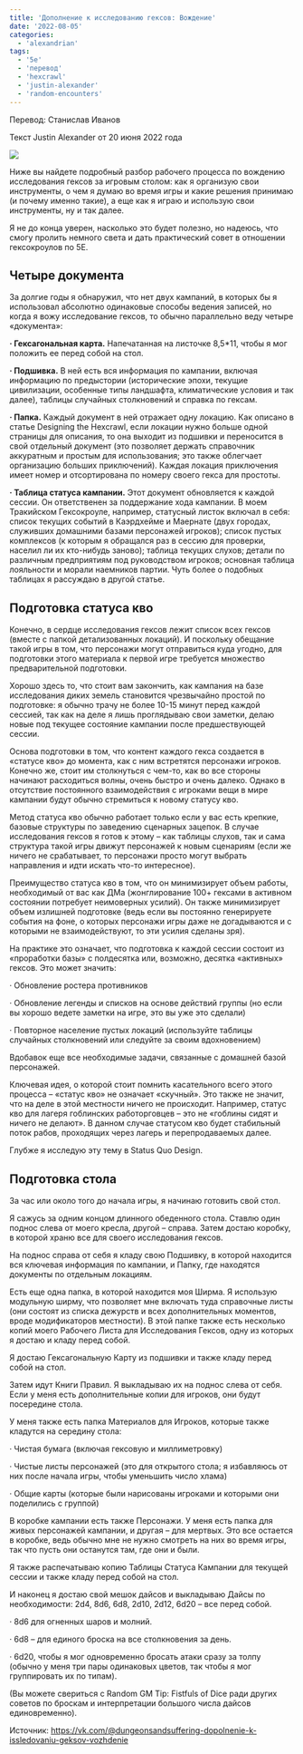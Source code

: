 ```yaml
---
title: 'Дополнение к исследованию гексов: Вождение'
date: '2022-08-05'
categories:
  - 'alexandrian'
tags:
  - '5e'
  - 'перевод'
  - 'hexcrawl'
  - 'justin-alexander'
  - 'random-encounters'
---
```


Перевод: Станислав Иванов

Текст Justin Alexander от 20 июня 2022 года

![](images/3158f-080522_2244_1.png)

Ниже вы найдете подробный разбор рабочего процесса по вождению исследования гексов за игровым столом: как я организую свои инструменты, о чем я думаю во время игры и какие решения принимаю (и почему именно такие), а еще как я играю и использую свои инструменты, ну и так далее.

Я не до конца уверен, насколько это будет полезно, но надеюсь, что смогу пролить немного света и дать практический совет в отношении гексокроулов по 5E.

## Четыре документа

За долгие годы я обнаружил, что нет двух кампаний, в которых бы я использовал абсолютно одинаковые способы ведения записей, но когда я вожу исследование гексов, то обычно параллельно веду четыре «документа»:

**· Гексагональная карта.** Напечатанная на листочке 8,5\*11, чтобы я мог положить ее перед собой на стол.

**· Подшивка.** В ней есть вся информация по кампании, включая информацию по предыстории (исторические эпохи, текущие цивилизации, особенные типы ландшафта, климатические условия и так далее), таблицы случайных столкновений и справка по гексам.

**· Папка.** Каждый документ в ней отражает одну локацию. Как описано в статье Designing the Hexcrawl, если локации нужно больше одной страницы для описания, то она выходит из подшивки и переносится в свой отдельный документ (это позволяет держать справочник аккуратным и простым для использования; это также облегчает организацию больших приключений). Каждая локация приключения имеет номер и отсортирована по номеру своего гекса для простоты.

**· Таблица статуса кампании.** Этот документ обновляется к каждой сессии. Он ответственен за поддержание хода кампании. В моем Тракийском Гексокроуле, например, статусный листок включал в себя: список текущих событий в Каэрдхейме и Маернате (двух городах, служивших домашними базами персонажей игроков); список пустых комплексов (к которым я обращался раз в сессию для проверки, населил ли их кто-нибудь заново); таблица текущих слухов; детали по различным предприятиям под руководством игроков; основная таблица лояльности и морали наемников партии. Чуть более о подобных таблицах я рассуждаю в другой статье.

## Подготовка статуса кво

Конечно, в сердце исследования гексов лежит список всех гексов (вместе с папкой детализованных локаций). И поскольку обещание такой игры в том, что персонажи могут отправиться куда угодно, для подготовки этого материала к первой игре требуется множество предварительной подготовки.

Хорошо здесь то, что стоит вам закончить, как кампания на базе исследования диких земель становится чрезвычайно простой по подготовке: я обычно трачу не более 10-15 минут перед каждой сессией, так как на деле я лишь проглядываю свои заметки, делаю новые под текущее состояние кампании после предшествующей сессии.

Основа подготовки в том, что контент каждого гекса создается в «статусе кво» до момента, как с ним встретятся персонажи игроков. Конечно же, стоит им столкнуться с чем-то, как во все стороны начинают расходиться волны, очень быстро и очень далеко. Однако в отсутствие постоянного взаимодействия с игроками вещи в мире кампании будут обычно стремиться к новому статусу кво.

Метод статуса кво обычно работает только если у вас есть крепкие, базовые структуры по заведению сценарных зацепок. В случае исследования гексов я готов к этому – как таблицы слухов, так и сама структура такой игры движут персонажей к новым сценариям (если же ничего не срабатывает, то персонажи просто могут выбрать направления и идти искать что-то интересное).

Преимущество статуса кво в том, что он минимизирует объем работы, необходимый от вас как ДМа (жонглирование 100+ гексами в активном состоянии потребует неимоверных усилий). Он также минимизирует объем излишней подготовке (ведь если вы постоянно генерируете события на фоне, о которых персонажи игры даже не догадываются и с которыми не взаимодействуют, то эти усилия сделаны зря).

На практике это означает, что подготовка к каждой сессии состоит из «проработки базы» с полдесятка или, возможно, десятка «активных» гексов. Это может значить:

· Обновление ростера противников

· Обновление легенды и списков на основе действий группы (но если вы хорошо ведете заметки на игре, это вы уже это сделали)

· Повторное население пустых локаций (используйте таблицы случайных столкновений или следуйте за своим вдохновением)

Вдобавок еще все необходимые задачи, связанные с домашней базой персонажей.

Ключевая идея, о которой стоит помнить касательного всего этого процесса – «статус кво» не означает «скучный». Это также не значит, что на деле в этой местности ничего не происходит. Например, статус кво для лагеря гоблинских работорговцев – это не «гоблины сидят и ничего не делают». В данном случае статусом кво будет стабильный поток рабов, проходящих через лагерь и перепродаваемых далее.

Глубже я исследую эту тему в Status Quo Design.

## Подготовка стола

За час или около того до начала игры, я начинаю готовить свой стол.

Я сажусь за одним концом длинного обеденного стола. Ставлю один поднос слева от моего кресла, другой – справа. Затем достаю коробку, в которой храню все для своего исследования гексов.

На поднос справа от себя я кладу свою Подшивку, в которой находится вся ключевая информация по кампании, и Папку, где находятся документы по отдельным локациям.

Есть еще одна папка, в которой находится моя Ширма. Я использую модульную ширму, что позволяет мне включать туда справочные листы (они состоят из списка дежурств и всех дополнительных моментов, вроде модификаторов местности). В этой папке также есть несколько копий моего Рабочего Листа для Исследования Гексов, одну из которых я достаю и кладу перед собой.

Я достаю Гексагональную Карту из подшивки и также кладу перед собой на стол.

Затем идут Книги Правил. Я выкладываю их на поднос слева от себя. Если у меня есть дополнительные копии для игроков, они будут посередине стола.

У меня также есть папка Материалов для Игроков, которые также кладутся на середину стола:

· Чистая бумага (включая гексовую и миллиметровку)

· Чистые листы персонажей (это для открытого стола; я избавляюсь от них после начала игры, чтобы уменьшить число хлама)

· Общие карты (которые были нарисованы игроками и которыми они поделились с группой)

В коробке кампании есть также Персонажи. У меня есть папка для живых персонажей кампании, и другая – для мертвых. Это все остается в коробке, ведь обычно мне не нужно смотреть на них во время игры, так что пусть они останутся там, где они и были.

Я также распечатываю копию Таблицы Статуса Кампании для текущей сессии и также кладу перед собой на стол.

И наконец я достаю свой мешок дайсов и выкладываю Дайсы по необходимости: 2d4, 8d6, 6d8, 2d10, 2d12, 6d20 – все перед собой.

· 8d6 для огненных шаров и молний.

· 6d8 – для единого броска на все столкновения за день.

· 6d20, чтобы я мог одновременно бросать атаки сразу за толпу (обычно у меня три пары одинаковых цветов, так чтобы я мог группировать их по типам).

(Вы можете свериться с Random GM Tip: Fistfuls of Dice ради других советов по броскам и интерпретации большого числа дайсов единовременно).

Источник: <https://vk.com/@dungeonsandsuffering-dopolnenie-k-issledovaniu-geksov-vozhdenie>
